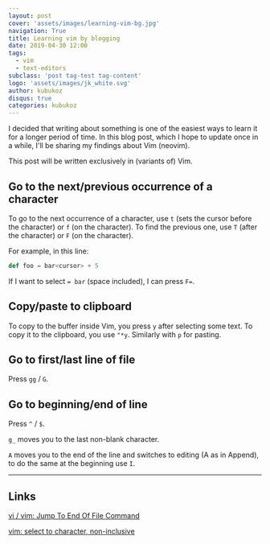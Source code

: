 ```yaml
---
layout: post
cover: 'assets/images/learning-vim-bg.jpg'
navigation: True
title: Learning vim by blogging
date: 2019-04-30 12:00
tags:
  - vim
  - text-editors
subclass: 'post tag-test tag-content'
logo: 'assets/images/jk_white.svg'
author: kubukoz
disqus: true
categories: kubukoz
---
```


I decided that writing about something is one of the easiest ways to learn it for a longer period of time. In this blog post, which I hope to update once in a while, I'll be sharing my findings about Vim (neovim).

This post will be written exclusively in (variants of) Vim.

## Go to the next/previous occurrence of a character

To go to the next occurrence of a character, use `t` (sets the cursor before the character) or `f` (on the character). To find the previous one, use `T` (after the character) or `F` (on the character).

For example, in this line:

```scala
def foo = bar<cursor> + 5
```

If I want to select `= bar` (space included), I can press `F=`.

## Copy/paste to clipboard

To copy to the buffer inside Vim, you press `y` after selecting some text. To copy it to the clipboard, you use `"*y`. Similarly with `p` for pasting.

## Go to first/last line of file

Press `gg` / `G`.

## Go to beginning/end of line

Press `^` / `$`.

`g_` moves you to the last non-blank character.

`A` moves you to the end of the line and switches to editing (A as in Append), to do the same at the beginning use `I`.


---

## Links

[vi / vim: Jump To End Of File Command](https://www.cyberciti.biz/faq/howto-unix-linux-vi-vim-jump-to-end-of-file/)

[vim: select to character, non-inclusive](https://stackoverflow.com/questions/2332513/vim-select-to-character-non-inclusive)
